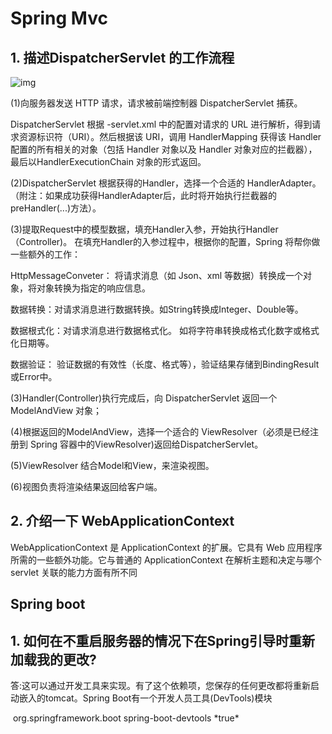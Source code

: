 # Spring Mvc

## 1. 描述DispatcherServlet 的工作流程

 

![img](file:///C:\Users\yeshen\AppData\Local\Temp\ksohtml3824\wps9.png) 

 

(1)向服务器发送 HTTP 请求，请求被前端控制器 DispatcherServlet 捕获。

DispatcherServlet 根据 -servlet.xml 中的配置对请求的 URL 进行解析，得到请求资源标识符（URI）。然后根据该 URI，调用 HandlerMapping 获得该 Handler 配置的所有相关的对象（包括 Handler 对象以及 Handler 对象对应的拦截器），最后以HandlerExecutionChain 对象的形式返回。

(2)DispatcherServlet 根据获得的Handler，选择一个合适的 HandlerAdapter。（附注：如果成功获得HandlerAdapter后，此时将开始执行拦截器的 preHandler(...)方法）。

(3)提取Request中的模型数据，填充Handler入参，开始执行Handler（Controller)。 在填充Handler的入参过程中，根据你的配置，Spring 将帮你做一些额外的工作：

HttpMessageConveter： 将请求消息（如 Json、xml 等数据）转换成一个对象，将对象转换为指定的响应信息。

数据转换：对请求消息进行数据转换。如String转换成Integer、Double等。

数据根式化：对请求消息进行数据格式化。 如将字符串转换成格式化数字或格式化日期等。

数据验证： 验证数据的有效性（长度、格式等），验证结果存储到BindingResult或Error中。

(3)Handler(Controller)执行完成后，向 DispatcherServlet 返回一个 ModelAndView 对象；

(4)根据返回的ModelAndView，选择一个适合的 ViewResolver（必须是已经注册到 Spring 容器中的ViewResolver)返回给DispatcherServlet。

(5)ViewResolver 结合Model和View，来渲染视图。

(6)视图负责将渲染结果返回给客户端。

## 2. 介绍一下 WebApplicationContext

WebApplicationContext 是 ApplicationContext 的扩展。它具有 Web 应用程序所需的一些额外功能。它与普通的 ApplicationContext 在解析主题和决定与哪个 servlet 关联的能力方面有所不同

## Spring boot

## 1. 如何在不重启服务器的情况下在Spring引导时重新加载我的更改?

答:这可以通过开发工具来实现。有了这个依赖项，您保存的任何更改都将重新启动嵌入的tomcat。Spring Boot有一个开发人员工具(DevTools)模块

<dependency>
​    <groupId>org.springframework.boot</groupId>
​    <artifactId>spring-boot-devtools</artifactId>
​    <optional>*true*</optional>
</dependency>

 